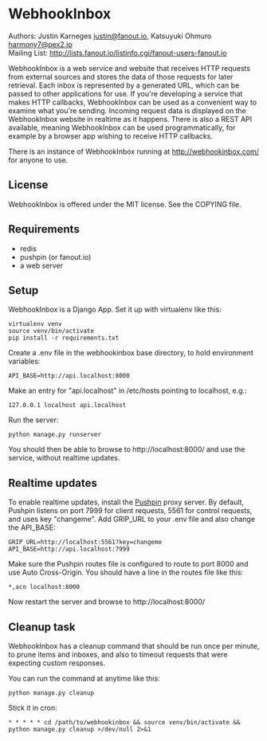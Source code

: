 WebhookInbox
============

Authors: Justin Karneges <justin@fanout.io>, Katsuyuki Ohmuro <harmony7@pex2.jp>  
Mailing List: http://lists.fanout.io/listinfo.cgi/fanout-users-fanout.io

WebhookInbox is a web service and website that receives HTTP requests from external sources and stores the data of those requests for later retrieval. Each inbox is represented by a generated URL, which can be passed to other applications for use. If you're developing a service that makes HTTP callbacks, WebhookInbox can be used as a convenient way to examine what you're sending. Incoming request data is displayed on the WebhookInbox website in realtime as it happens. There is also a REST API available, meaning WebhookInbox can be used programmatically, for example by a browser app wishing to receive HTTP callbacks.

There is an instance of WebhookInbox running at http://webhookinbox.com/ for anyone to use.

License
-------

WebhookInbox is offered under the MIT license. See the COPYING file.

Requirements
------------

  * redis
  * pushpin (or fanout.io)
  * a web server

Setup
-----

WebhookInbox is a Django App. Set it up with virtualenv like this:

    virtualenv venv
    source venv/bin/activate
    pip install -r requirements.txt

Create a .env file in the webhookinbox base directory, to hold environment variables:

    API_BASE=http://api.localhost:8000

Make an entry for "api.localhost" in /etc/hosts pointing to localhost, e.g.:

    127.0.0.1 localhost api.localhost

Run the server:

    python manage.py runserver

You should then be able to browse to http://localhost:8000/ and use the service, without realtime updates.

Realtime updates
----------------

To enable realtime updates, install the [Pushpin](http://pushpin.org/) proxy server. By default, Pushpin listens on port 7999 for client requests, 5561 for control requests, and uses key "changeme". Add GRIP_URL to your .env file and also change the API_BASE:

    GRIP_URL=http://localhost:5561?key=changeme
    API_BASE=http://api.localhost:7999

Make sure the Pushpin routes file is configured to route to port 8000 and use Auto Cross-Origin. You should have a line in the routes file like this:

    *,aco localhost:8000

Now restart the server and browse to http://localhost:8000/

Cleanup task
------------

WebhookInbox has a cleanup command that should be run once per minute, to prune items and inboxes, and also to timeout requests that were expecting custom responses.

You can run the command at anytime like this:

    python manage.py cleanup

Stick it in cron:

    * * * * * cd /path/to/webhookinbox && source venv/bin/activate && python manage.py cleanup >/dev/null 2>&1
